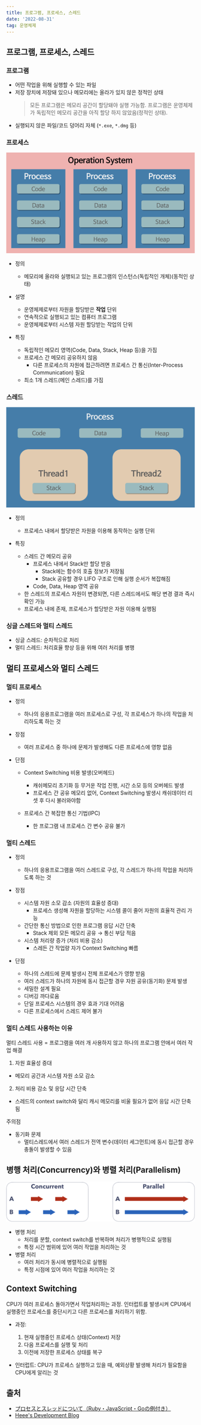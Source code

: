 ```yaml
---
title: 프로그램, 프로세스, 스레드
date: '2022-08-31'
tag: 운영체제
---
```


## 프로그램, 프로세스, 스레드
### 프로그램
- 어떤 작업을 위해 실행할 수 있는 파일
- 저장 장치에 저장돼 있으나 메모리에는 올라가 있지 않은 정적인 상태
  > 모든 프로그램은 메모리 공간이 할당돼야 실행 가능함. 프로그램은 운영체제가 독립적인 메모리 공간을 아직  할당 하지 않았음(정적인 상태).
- 실행되지 않은 파일/코드 덩어리 자체 (`*.exe`, `*.dmg` 등)


### 프로세스
![process](220831-program-process-thread/process.png)

- 정의
  - 메모리에 올라와 실행되고 있는 프로그램의 인스턴스(독립적인 개체)(동적인 상태)

- 설명
  - 운영체제로부터 자원을 할당받은 **작업** 단위
  - 연속적으로 실행되고 있는 컴퓨터 프로그램
  - 운영체제로부터 시스템 자원 할당받는 작업의 단위

- 특징
  - 독립적인 메모리 영역(Code, Data, Stack, Heap 등)을 가짐
  - 프로세스 간 메모리 공유하지 않음
    - 다른 프로세스의 자원에 접근하려면 프로세스 간 통신(Inter-Process Communication) 필요
  - 최소 1개 스레드(메인 스레드)를 가짐

### 스레드
![thread](220831-program-process-thread/thread.png)

- 정의
  - 프로세스 내에서 할당받은 자원을 이용해 동작하는 실행 단위

- 특징
  - 스레드 간 메모리 공유
    - 프로세스 내에서 Stack만 할당 받음
      - Stack에는 함수의 호출 정보가 저장됨
      - Stack 공유할 경우 LIFO 구조로 인해 실행 순서가 복잡해짐
    - Code, Data, Heap 영역 공유
  - 한 스레드의 프로세스 자원이 변경되면, 다른 스레드에서도 해당 변경 결과 즉시 확인 가능
  - 프로세스 내에 존재, 프로세스가 할당받은 자원 이용해 실행됨

### 싱글 스레드와 멀티 스레드
  - 싱글 스레드: 순차적으로 처리
  - 멀티 스레드: 처리효율 향상 등을 위해 여러 처리를 병행


## 멀티 프로세스와 멀티 스레드

### 멀티 프로세스
- 정의
  - 하나의 응용프로그램을 여러 프로세스로 구성, 각 프로세스가 하나의 작업을 처리하도록 하는 것

- 장점
  - 여러 프로세스 중 하나에 문제가 발생해도 다른 프로세스에 영향 없음

- 단점
  - Context Switching 비용 발생(오버헤드)
    - 캐쉬메모리 초기화 등 무거운 작업 진행, 시간 소모 등의 오버헤드 발생
    - 프로세스 간 공유 메모리 없어, Context Switching 발생시 캐쉬데이터 리셋 후 다시 불러와야함

  - 프로세스 간 복잡한 통신 기법(IPC)
    - 한 프로그램 내 프로세스 간 변수 공유 불가

### 멀티 스레드
- 정의
  - 하나의 응용프로그램을 여러 스레드로 구성, 각 스레드가 하나의 작업을 처리하도록 하는 것

- 장점
  - 시스템 자원 소모 감소 (자원의 효율성 증대)
    - 프로세스 생성해 자원을 할당하는 시스템 콜이 줄어 자원의 효율적 관리 가능
  - 간단한 통신 방법으로 인한 프로그램 응답 시간 단축
    - Stack 제외 모든 메모리 공유 → 통신 부담 적음
  - 시스템 처리량 증가 (처리 비용 감소)
    - 스레든 간 작업량 자가 Context Switching 빠름

- 단점
  - 하나의 스레드에 문제 발생시 전체 프로세스가 영향 받음
  - 여러 스레드가 하나의 자원에 동시 접근할 경우 자원 공유(동기화) 문제 발생
  - 세밀한 설계 필요
  - 디버깅 까다로움
  - 단일 프로세스 시스템의 경우 효과 기대 어려움
  - 다른 프로세스에서 스레드 제어 불가

### 멀티 스레드 사용하는 이유

멀티 스레드 사용 = 프로그램을 여러 개 사용하지 않고 하나의 프로그램 안에서 여러 작업 해결

1. 자원 효율성 증대
  - 메모리 공간과 시스템 자원 소모 감소
2. 처리 비용 감소 및 응답 시간 단축
  - 스레드의 context switch와 달리 캐시 메모리를 비울 필요가 없어 응답 시간 단축됨


주의점
- 동기화 문제
  - 멀티스레드에서 여러 스레드가 전역 변수(데이터 세그먼트)에 동시 접근할 경우 충돌이 발생할 수 있음


## 병행 처리(Concurrency)와 병렬 처리(Parallelism)
![concurrency_parallelism](220831-program-process-thread/concurrency_parallelism.png)

- 병행 처리
  - 처리를 분할, context switch를 반복하며 처리가 병행적으로 실행됨
  - 특정 시간 범위에 있어 여러 작업을 처리하는 것
- 병렬 처리
  - 여러 처리가 동시에 병렬적으로 실행됨
  - 특정 시점에 있어 여러 작업을 처리하는 것


## Context Switching
CPU가 여러 프로세스 돌아가면서 작업처리하는 과정. 인터럽트를 발생시켜 CPU에서 실행중인 프로세스를 중단시키고 다른 프로세스를 처리하기 위함.


- 과정:
  1. 현재 실행중인 프로세스 상태(Context) 저장
  2. 다음 프로세스를 실행 및 처리
  3. 이전에 저장한 프로세스 상태를 복구

- 인터럽트: CPU가 프로세스 실행하고 있을 때, 예외상황 발생해 처리가 필요함을 CPU에게 알리는 것


## 출처
- [プロセスとスレッドについて（Ruby・JavaScript・Goの例付き）](https://qiita.com/yokoto/items/3b4bcc489d93bc57baf3)
- [Heee's Development Blog](https://gmlwjd9405.github.io/2018/09/14/process-vs-thread.html)
